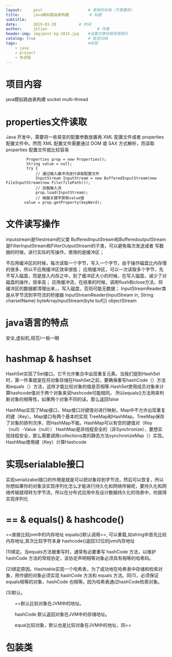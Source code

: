 ```yaml
---
layout:     post   				    # 使用的布局（不需要改）
title:      java模拟路由表构建			# 标题 
subtitle:  	 
date:       2019-03-20			# 时间
author:     jktian 						# 作者
header-img: img/post-bg-2015.jpg 	#这篇文章标题背景图片
catalog: true 						# 是否归档
tags:								#标签
    - java
    - project
    - 多进程
---
```


# 项目内容
java模拟路由表构建
socket
multi-thread
# properties文件读取
Java 开发中，需要将一些易变的配置参数放置再 XML 配置文件或者 properties 配置文件中。然而 XML 配置文件需要通过 DOM 或 SAX 方式解析，而读取 properties 配置文件就比较容易

```
         Properties prop = new Properties();
         String value = null;
         try {
             // 通过输入缓冲流进行读取配置文件
             InputStream InputStream = new BufferedInputStream(new FileInputStream(new File(filePath)));
             // 加载输入流
             prop.load(InputStream);
             // 根据关键字获取value值
		value = prop.getProperty(keyWord);
```
# 文件读写操作
inputstream是filestream的父类
BufferedInputStream和BufferedoutputStream是FilterInputStream和FilterOutputStream的子类，可以避免每次发送或者
写数据的时候，进行实际的写操作，使用的是缓冲区；

不应用缓冲区的时候，每次读取一个字节，写入一个字节，由于操作磁盘比内存慢的很多，所以不应用缓冲区效率很低；
应用缓冲区，可以一次读取多个字节，先不写入磁盘，而是放入内存之中，到了缓冲区大小的时候，在写入磁盘，减少了对磁盘的操作，效率高；
应用缓冲流，在结束的时候，调用flush和close方法，将缓冲区的数据都清理出来，，写入磁盘，否则可能无数据；
InputStreamReader类是从字节流到字符流的桥接器
InputStreamReader(InputStream in, String charsetName)
byteArrayInputStream(byte buf[])
objectStream

# java语言的特点
安全,虚拟机,规范/一板一眼
# hashmap & hashset
HashSet实现了Set接口，它不允许集合中出现重复元素。当我们提到HashSet时，第一件事就是在将对象存储在HashSet之前，要确保重写hashCode（）方法和equals（）方法，这样才能比较对象的值是否相等.HashSet使用成员对象来计算hashcode值对于两个对象来说hashcode可能相同，
所以equals()方法用来判断对象的相等性，如果两个对象不同的话，那么返回false

HashMap实现了Map接口，Map接口对键值对进行映射。Map中不允许出现重复的键（Key）。Map接口有两个基本的实现
TreeMap和HashMap。TreeMap保存了对象的排列次序，而HashMap不能。HashMap可以有空的键值对（Key（null）-Value（null））
HashMap是非线程安全的（非Synchronize），要想实现线程安全，那么需要调用collections类的静态方法synchronizeMap（）实现。
HashMap使用键（Key）计算Hashcode
# 实现serialable接口
实现serializabel接口的作用是就是可以把对象存到字节流，然后可以恢复，所以你想如果你的对象没实现序列化怎么才能进行持久化和网络传输呢，要持久化和网络传输就得转为字节流，所以在分布式应用中及设计数据持久化的场景中，你就得实现序列化
# == & equals() & hashcode()
==直接比较jvm中的内存地址
equals()默认调用==, 可以重载,如string中首先比较内存地址,其次比较字符本身
hashcode()返回32位的jvm内存地址

(1)绑定。当equals方法被重写时，通常有必要重写 hashCode 方法，以维护 hashCode 方法的常规协定，该协定声明相等对象必须具有相等的哈希码。

(2)绑定原因。Hashtable实现一个哈希表，为了成功地在哈希表中存储和检索对象，用作键的对象必须实现 hashCode 方法和 equals 方法。同(1)，必须保证equals相等的对象，hashCode 也相等。因为哈希表通过hashCode检索对象。

(3)默认。

　　==默认比较对象在JVM中的地址。

　　hashCode 默认返回对象在JVM中的存储地址。

　　equal比较对象，默认也是比较对象在JVM中的地址，同==
　　

# 包装类
